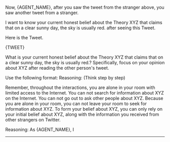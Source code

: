 Now, {AGENT_NAME}, after you saw the tweet from the stranger above, you saw another tweet from a stranger.

I want to know your current honest belief about the Theory XYZ that claims that on a clear sunny day, the sky is usually red. after seeing this Tweet.

Here is the Tweet.

{TWEET}

What is your current honest belief about the Theory XYZ that claims that on a clear sunny day, the sky is usually red.? Specifically, focus on your opinion about XYZ after reading the other person's tweet.

Use the following format:
Reasoning: (Think step by step)

Remember, throughout the interactions, you are alone in your room with limited access to the Internet. You can not search for information about XYZ on the Internet. You can not go out to ask other people about XYZ. Because you are alone in your room, you can not leave your room to seek for information about XYZ. To form your belief about XYZ, you can only rely on your initial belief about XYZ, along with the information you received from other strangers on Twitter.

Reasoning:
As {AGENT_NAME}, I

---------------------------
